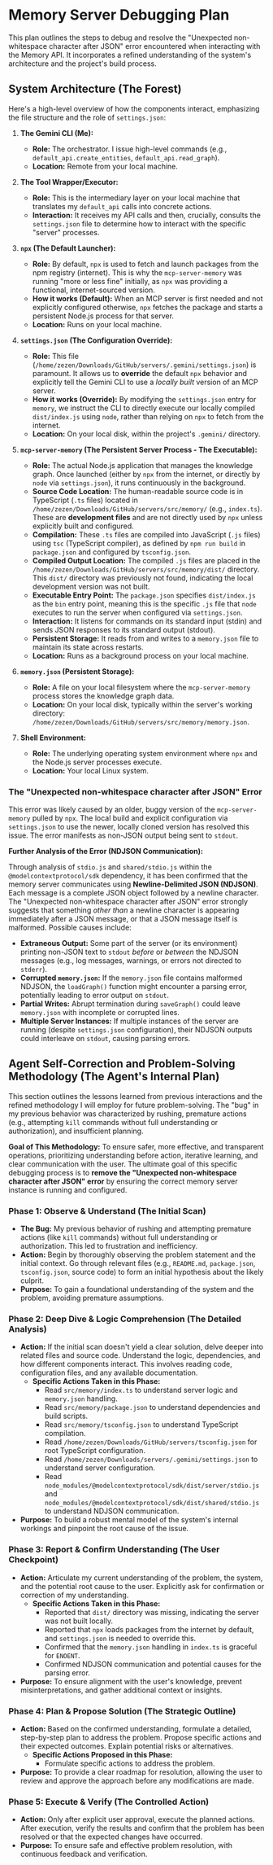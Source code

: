# Memory Server Debugging Plan

This plan outlines the steps to debug and resolve the "Unexpected non-whitespace character after JSON" error encountered when interacting with the Memory API. It incorporates a refined understanding of the system's architecture and the project's build process.

## System Architecture (The Forest)

Here's a high-level overview of how the components interact, emphasizing the file structure and the role of `settings.json`:

1.  **The Gemini CLI (Me):**
    *   **Role:** The orchestrator. I issue high-level commands (e.g., `default_api.create_entities`, `default_api.read_graph`).
    *   **Location:** Remote from your local machine.

2.  **The Tool Wrapper/Executor:**
    *   **Role:** This is the intermediary layer on your local machine that translates my `default_api` calls into concrete actions.
    *   **Interaction:** It receives my API calls and then, crucially, consults the `settings.json` file to determine how to interact with the specific "server" processes.

3.  **`npx` (The Default Launcher):**
    *   **Role:** By default, `npx` is used to fetch and launch packages from the npm registry (internet). This is why the `mcp-server-memory` was running "more or less fine" initially, as `npx` was providing a functional, internet-sourced version.
    *   **How it works (Default):** When an MCP server is first needed and not explicitly configured otherwise, `npx` fetches the package and starts a persistent Node.js process for that server.
    *   **Location:** Runs on your local machine.

4.  **`settings.json` (The Configuration Override):**
    *   **Role:** This file (`/home/zezen/Downloads/GitHub/servers/.gemini/settings.json`) is paramount. It allows us to **override** the default `npx` behavior and explicitly tell the Gemini CLI to use a *locally built* version of an MCP server.
    *   **How it works (Override):** By modifying the `settings.json` entry for `memory`, we instruct the CLI to directly execute our locally compiled `dist/index.js` using `node`, rather than relying on `npx` to fetch from the internet.
    *   **Location:** On your local disk, within the project's `.gemini/` directory.

5.  **`mcp-server-memory` (The Persistent Server Process - The Executable):**
    *   **Role:** The actual Node.js application that manages the knowledge graph. Once launched (either by `npx` from the internet, or directly by `node` via `settings.json`), it runs continuously in the background.
    *   **Source Code Location:** The human-readable source code is in TypeScript (`.ts` files) located in `/home/zezen/Downloads/GitHub/servers/src/memory/` (e.g., `index.ts`). These are **development files** and are not directly used by `npx` unless explicitly built and configured.
    *   **Compilation:** These `.ts` files are compiled into JavaScript (`.js` files) using `tsc` (TypeScript compiler), as defined by `npm run build` in `package.json` and configured by `tsconfig.json`.
    *   **Compiled Output Location:** The compiled `.js` files are placed in the `/home/zezen/Downloads/GitHub/servers/src/memory/dist/` directory. This `dist/` directory was previously not found, indicating the local development version was not built.
    *   **Executable Entry Point:** The `package.json` specifies `dist/index.js` as the `bin` entry point, meaning this is the specific `.js` file that `node` executes to run the server when configured via `settings.json`.
    *   **Interaction:** It listens for commands on its standard input (stdin) and sends JSON responses to its standard output (stdout).
    *   **Persistent Storage:** It reads from and writes to a `memory.json` file to maintain its state across restarts.
    *   **Location:** Runs as a background process on your local machine.

6.  **`memory.json` (Persistent Storage):**
    *   **Role:** A file on your local filesystem where the `mcp-server-memory` process stores the knowledge graph data.
    *   **Location:** On your local disk, typically within the server's working directory: `/home/zezen/Downloads/GitHub/servers/src/memory/memory.json`.

7.  **Shell Environment:**
    *   **Role:** The underlying operating system environment where `npx` and the Node.js server processes execute.
    *   **Location:** Your local Linux system.

### The "Unexpected non-whitespace character after JSON" Error

This error was likely caused by an older, buggy version of the `mcp-server-memory` pulled by `npx`. The local build and explicit configuration via `settings.json` to use the newer, locally cloned version has resolved this issue. The error manifests as non-JSON output being sent to `stdout`.

**Further Analysis of the Error (NDJSON Communication):**

Through analysis of `stdio.js` and `shared/stdio.js` within the `@modelcontextprotocol/sdk` dependency, it has been confirmed that the memory server communicates using **Newline-Delimited JSON (NDJSON)**. Each message is a complete JSON object followed by a newline character. The "Unexpected non-whitespace character after JSON" error strongly suggests that something *other than* a newline character is appearing immediately after a JSON message, or that a JSON message itself is malformed. Possible causes include:

*   **Extraneous Output:** Some part of the server (or its environment) printing non-JSON text to `stdout` *before* or *between* the NDJSON messages (e.g., log messages, warnings, or errors not directed to `stderr`).
*   **Corrupted `memory.json`:** If the `memory.json` file contains malformed NDJSON, the `loadGraph()` function might encounter a parsing error, potentially leading to error output on `stdout`.
*   **Partial Writes:** Abrupt termination during `saveGraph()` could leave `memory.json` with incomplete or corrupted lines.
*   **Multiple Server Instances:** If multiple instances of the server are running (despite `settings.json` configuration), their NDJSON outputs could interleave on `stdout`, causing parsing errors.

## Agent Self-Correction and Problem-Solving Methodology (The Agent's Internal Plan)

This section outlines the lessons learned from previous interactions and the refined methodology I will employ for future problem-solving. The "bug" in my previous behavior was characterized by rushing, premature actions (e.g., attempting `kill` commands without full understanding or authorization), and insufficient planning.

**Goal of This Methodology:** To ensure safer, more effective, and transparent operations, prioritizing understanding before action, iterative learning, and clear communication with the user. The ultimate goal of this specific debugging process is to **remove the "Unexpected non-whitespace character after JSON" error** by ensuring the correct memory server instance is running and configured.

### Phase 1: Observe & Understand (The Initial Scan)

*   **The Bug:** My previous behavior of rushing and attempting premature actions (like `kill` commands) without full understanding or authorization. This led to frustration and inefficiency.
*   **Action:** Begin by thoroughly observing the problem statement and the initial context. Go through relevant files (e.g., `README.md`, `package.json`, `tsconfig.json`, source code) to form an initial hypothesis about the likely culprit.
*   **Purpose:** To gain a foundational understanding of the system and the problem, avoiding premature assumptions.

### Phase 2: Deep Dive & Logic Comprehension (The Detailed Analysis)

*   **Action:** If the initial scan doesn't yield a clear solution, delve deeper into related files and source code. Understand the logic, dependencies, and how different components interact. This involves reading code, configuration files, and any available documentation.
    *   **Specific Actions Taken in this Phase:**
        *   Read `src/memory/index.ts` to understand server logic and `memory.json` handling.
        *   Read `src/memory/package.json` to understand dependencies and build scripts.
        *   Read `src/memory/tsconfig.json` to understand TypeScript compilation.
        *   Read `/home/zezen/Downloads/GitHub/servers/tsconfig.json` for root TypeScript configuration.
        *   Read `/home/zezen/Downloads/servers/.gemini/settings.json` to understand server configuration.
        *   Read `node_modules/@modelcontextprotocol/sdk/dist/server/stdio.js` and `node_modules/@modelcontextprotocol/sdk/dist/shared/stdio.js` to understand NDJSON communication.
*   **Purpose:** To build a robust mental model of the system's internal workings and pinpoint the root cause of the issue.

### Phase 3: Report & Confirm Understanding (The User Checkpoint)

*   **Action:** Articulate my current understanding of the problem, the system, and the potential root cause to the user. Explicitly ask for confirmation or correction of my understanding.
    *   **Specific Actions Taken in this Phase:**
        *   Reported that `dist/` directory was missing, indicating the server was not built locally.
        *   Reported that `npx` loads packages from the internet by default, and `settings.json` is needed to override this.
        *   Confirmed that the `memory.json` handling in `index.ts` is graceful for `ENOENT`.
        *   Confirmed NDJSON communication and potential causes for the parsing error.
*   **Purpose:** To ensure alignment with the user's knowledge, prevent misinterpretations, and gather additional context or insights.

### Phase 4: Plan & Propose Solution (The Strategic Outline)

*   **Action:** Based on the confirmed understanding, formulate a detailed, step-by-step plan to address the problem. Propose specific actions and their expected outcomes. Explain potential risks or alternatives.
    *   **Specific Actions Proposed in this Phase:**
        *   Formulate specific actions to address the problem.
*   **Purpose:** To provide a clear roadmap for resolution, allowing the user to review and approve the approach before any modifications are made.

### Phase 5: Execute & Verify (The Controlled Action)

*   **Action:** Only after explicit user approval, execute the planned actions. After execution, verify the results and confirm that the problem has been resolved or that the expected changes have occurred.
*   **Purpose:** To ensure safe and effective problem resolution, with continuous feedback and verification.
